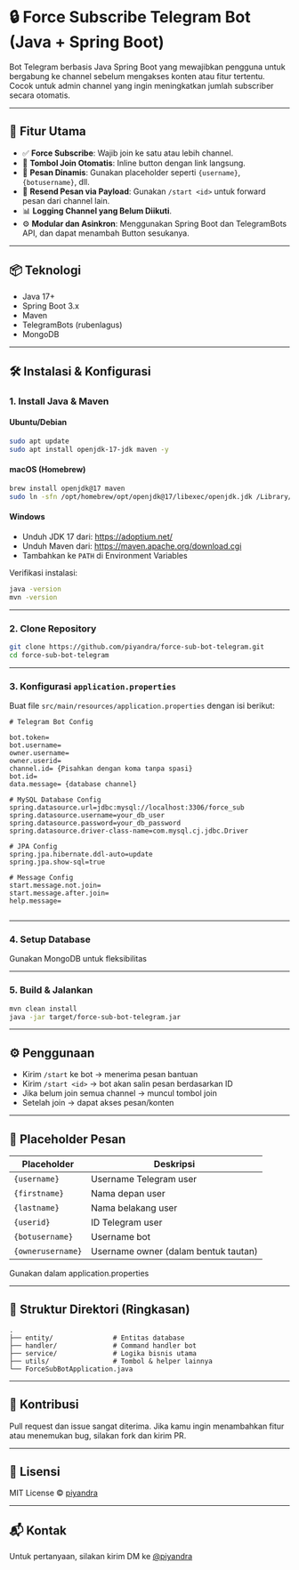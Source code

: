# 🔒 Force Subscribe Telegram Bot (Java + Spring Boot)

Bot Telegram berbasis Java Spring Boot yang mewajibkan pengguna untuk bergabung ke channel sebelum mengakses konten atau fitur tertentu. Cocok untuk admin channel yang ingin meningkatkan jumlah subscriber secara otomatis.

---

## 🚀 Fitur Utama

- ✅ **Force Subscribe**: Wajib join ke satu atau lebih channel.
- 🔘 **Tombol Join Otomatis**: Inline button dengan link langsung.
- 💬 **Pesan Dinamis**: Gunakan placeholder seperti `{username}`, `{botusername}`, dll.
- 📩 **Resend Pesan via Payload**: Gunakan `/start <id>` untuk forward pesan dari channel lain.
- 📊 **Logging Channel yang Belum Diikuti**.
- ⚙️ **Modular dan Asinkron**: Menggunakan Spring Boot dan TelegramBots API, dan dapat menambah Button sesukanya.

---

## 📦 Teknologi

- Java 17+
- Spring Boot 3.x
- Maven
- TelegramBots (rubenlagus)
- MongoDB

---

## 🛠️ Instalasi & Konfigurasi

### 1. Install Java & Maven

#### Ubuntu/Debian

```bash
sudo apt update
sudo apt install openjdk-17-jdk maven -y
```

#### macOS (Homebrew)

```bash
brew install openjdk@17 maven
sudo ln -sfn /opt/homebrew/opt/openjdk@17/libexec/openjdk.jdk /Library/Java/JavaVirtualMachines/openjdk-17.jdk
```

#### Windows

- Unduh JDK 17 dari: https://adoptium.net/
- Unduh Maven dari: https://maven.apache.org/download.cgi
- Tambahkan ke `PATH` di Environment Variables

Verifikasi instalasi:

```bash
java -version
mvn -version
```

---

### 2. Clone Repository

```bash
git clone https://github.com/piyandra/force-sub-bot-telegram.git
cd force-sub-bot-telegram
```

---

### 3. Konfigurasi `application.properties`

Buat file `src/main/resources/application.properties` dengan isi berikut:

```properties
# Telegram Bot Config

bot.token=
bot.username=
owner.username=
owner.userid=
channel.id= {Pisahkan dengan koma tanpa spasi}
bot.id=
data.message= {database channel}

# MySQL Database Config
spring.datasource.url=jdbc:mysql://localhost:3306/force_sub
spring.datasource.username=your_db_user
spring.datasource.password=your_db_password
spring.datasource.driver-class-name=com.mysql.cj.jdbc.Driver

# JPA Config
spring.jpa.hibernate.ddl-auto=update
spring.jpa.show-sql=true

# Message Config
start.message.not.join=
start.message.after.join=
help.message=


```

---

### 4. Setup Database

Gunakan MongoDB untuk fleksibilitas

---

### 5. Build & Jalankan

```bash
mvn clean install
java -jar target/force-sub-bot-telegram.jar
```

---

## ⚙️ Penggunaan

- Kirim `/start` ke bot → menerima pesan bantuan
- Kirim `/start <id>` → bot akan salin pesan berdasarkan ID
- Jika belum join semua channel → muncul tombol join
- Setelah join → dapat akses pesan/konten

---

## 🔧 Placeholder Pesan

| Placeholder       | Deskripsi                           |
|-------------------|-------------------------------------|
| `{username}`      | Username Telegram user              |
| `{firstname}`     | Nama depan user                     |
| `{lastname}`      | Nama belakang user                  |
| `{userid}`        | ID Telegram user                    |
| `{botusername}`   | Username bot                        |
| `{ownerusername}` | Username owner (dalam bentuk tautan)|

Gunakan dalam application.properties

---

## 📁 Struktur Direktori (Ringkasan)

```
.
├── entity/               # Entitas database
├── handler/              # Command handler bot
├── service/              # Logika bisnis utama
├── utils/                # Tombol & helper lainnya
└── ForceSubBotApplication.java
```

---

## 🤝 Kontribusi

Pull request dan issue sangat diterima. Jika kamu ingin menambahkan fitur atau menemukan bug, silakan fork dan kirim PR.

---

## 📜 Lisensi

MIT License © [piyandra](https://github.com/piyandra)

---

## 📬 Kontak

Untuk pertanyaan, silakan kirim DM ke [@piyandra](https://t.me/piyandra)
